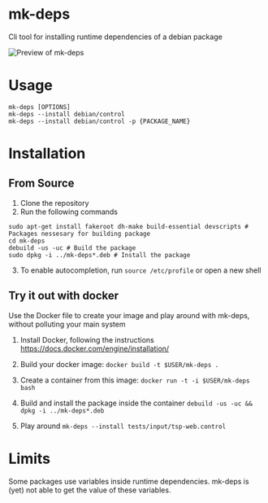 # mk-deps
Cli tool for installing runtime dependencies of a debian package

![Preview of mk-deps](http://i.imgur.com/6pQzSot.gif)

# Usage
```
mk-deps [OPTIONS]
mk-deps --install debian/control
mk-deps --install debian/control -p {PACKAGE_NAME}
```
# Installation

## From Source
1. Clone the repository
2. Run the following commands
```
sudo apt-get install fakeroot dh-make build-essential devscripts # Packages nessesary for building package
cd mk-deps
debuild -us -uc # Build the package
sudo dpkg -i ../mk-deps*.deb # Install the package
```

3. To enable autocompletion, run `source /etc/profile` or open a new shell

## Try it out with docker

Use the Docker file to create your image and play around with mk-deps, without polluting 
your main system

1. Install Docker, following the instructions https://docs.docker.com/engine/installation/
2. Build your docker image: `docker build -t $USER/mk-deps .`
3. Create a container from this image: `docker run -t -i $USER/mk-deps bash`

4. Build and install the package inside the container `debuild -us -uc && dpkg -i ../mk-deps*.deb`
5. Play around `mk-deps --install tests/input/tsp-web.control`


# Limits

Some packages use variables inside runtime dependencies. mk-deps is (yet) not
able to get the value of these variables. 
